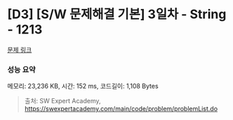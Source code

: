# [D3] [S/W 문제해결 기본] 3일차 - String - 1213 

[문제 링크](https://swexpertacademy.com/main/code/problem/problemDetail.do?contestProbId=AV14P0c6AAUCFAYi) 

### 성능 요약

메모리: 23,236 KB, 시간: 152 ms, 코드길이: 1,108 Bytes



> 출처: SW Expert Academy, https://swexpertacademy.com/main/code/problem/problemList.do
